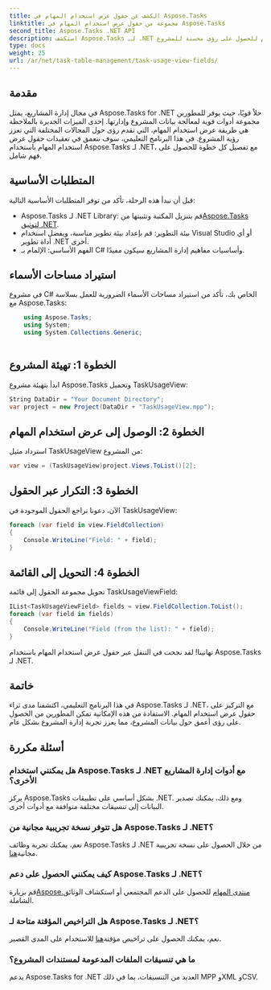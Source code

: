 ```yaml
---
title: الكشف عن حقول عرض استخدام المهام في Aspose.Tasks
linktitle: مجموعة من حقول عرض استخدام المهام في Aspose.Tasks
second_title: Aspose.Tasks .NET API
description: استكشف Aspose.Tasks لـ .NET لإدارة بيانات المشروع وتصورها بسهولة. تعمق في حقول عرض استخدام المهام للحصول على رؤى محسنة للمشروع.
type: docs
weight: 25
url: /ar/net/task-table-management/task-usage-view-fields/
---
```

## مقدمة
في مجال إدارة المشاريع، يمثل Aspose.Tasks for .NET حلاً قويًا، حيث يوفر للمطورين مجموعة أدوات قوية لمعالجة بيانات المشروع وإدارتها. إحدى الميزات الجديرة بالملاحظة هي طريقة عرض استخدام المهام، التي تقدم رؤى حول المجالات المختلفة التي تعزز رؤية المشروع. في هذا البرنامج التعليمي، سوف نتعمق في تعقيدات حقول عرض استخدام المهام باستخدام Aspose.Tasks لـ .NET، مع تفصيل كل خطوة للحصول على فهم شامل.
## المتطلبات الأساسية
قبل أن نبدأ هذه الرحلة، تأكد من توفر المتطلبات الأساسية التالية:
-  Aspose.Tasks لـ .NET Library: قم بتنزيل المكتبة وتثبيتها من[Aspose.Tasks لتوثيق .NET](https://reference.aspose.com/tasks/net/).
- بيئة التطوير: قم بإعداد بيئة تطوير مناسبة، ويفضل استخدام Visual Studio أو أي أداة تطوير .NET أخرى.
- الفهم الأساسي: الإلمام بـ C# وأساسيات مفاهيم إدارة المشاريع سيكون مفيدًا.
## استيراد مساحات الأسماء
في مشروع C# الخاص بك، تأكد من استيراد مساحات الأسماء الضرورية للعمل بسلاسة مع Aspose.Tasks:
```csharp
    using Aspose.Tasks;
    using System;
    using System.Collections.Generic;
    
```
## الخطوة 1: تهيئة المشروع
ابدأ بتهيئة مشروع Aspose.Tasks وتحميل TaskUsageView:
```csharp
String DataDir = "Your Document Directory";
var project = new Project(DataDir + "TaskUsageView.mpp");
```
## الخطوة 2: الوصول إلى عرض استخدام المهام
استرداد مثيل TaskUsageView من المشروع:
```csharp
var view = (TaskUsageView)project.Views.ToList()[2];
```
## الخطوة 3: التكرار عبر الحقول
الآن، دعونا نراجع الحقول الموجودة في TaskUsageView:
```csharp
foreach (var field in view.FieldCollection)
{
    Console.WriteLine("Field: " + field);
}
```
## الخطوة 4: التحويل إلى القائمة
تحويل مجموعة الحقول إلى قائمة TaskUsageViewField:
```csharp
IList<TaskUsageViewField> fields = view.FieldCollection.ToList();
foreach (var field in fields)
{
    Console.WriteLine("Field (from the list): " + field);
}
```
تهانينا! لقد نجحت في التنقل عبر حقول عرض استخدام المهام باستخدام Aspose.Tasks لـ .NET.
## خاتمة
في هذا البرنامج التعليمي، اكتشفنا مدى ثراء Aspose.Tasks لـ .NET، مع التركيز على حقول عرض استخدام المهام. الاستفادة من هذه الإمكانية تمكن المطورين من الحصول على رؤى أعمق حول بيانات المشروع، مما يعزز تجربة إدارة المشروع بشكل عام.
## أسئلة مكررة
### هل يمكنني استخدام Aspose.Tasks لـ .NET مع أدوات إدارة المشاريع الأخرى؟
يركز Aspose.Tasks بشكل أساسي على تطبيقات .NET. ومع ذلك، يمكنك تصدير البيانات إلى تنسيقات مختلفة متوافقة مع أدوات أخرى.
### هل تتوفر نسخة تجريبية مجانية من Aspose.Tasks لـ .NET؟
نعم، يمكنك تجربة وظائف Aspose.Tasks لـ .NET من خلال الحصول على نسخة تجريبية مجانية[هنا](https://releases.aspose.com/).
### كيف يمكنني الحصول على دعم Aspose.Tasks لـ .NET؟
 قم بزيارة[Aspose.منتدى المهام](https://forum.aspose.com/c/tasks/15) للحصول على الدعم المجتمعي أو استكشاف الوثائق الشاملة.
### هل التراخيص المؤقتة متاحة لـ Aspose.Tasks لـ .NET؟
 نعم، يمكنك الحصول على تراخيص مؤقتة[هنا](https://purchase.aspose.com/temporary-license/) للاستخدام على المدى القصير.
### ما هي تنسيقات الملفات المدعومة لمستندات المشروع؟
يدعم Aspose.Tasks for .NET العديد من التنسيقات، بما في ذلك MPP وXML وCSV.